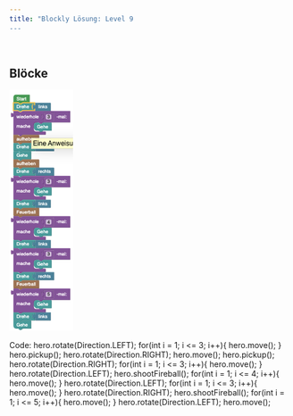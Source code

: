 ```yaml
---
title: "Blockly Lösung: Level 9
---
```

​
## Blöcke
![solution](doc/produs_unterlagen/solution/blockly/img/loesung_level_9.png)

Code:
hero.rotate(Direction.LEFT);
for(int i = 1; i <= 3; i++){
    hero.move();
}
hero.pickup();
hero.rotate(Direction.RIGHT);
hero.move();
hero.pickup();
hero.rotate(Direction.RIGHT);
for(int i = 1; i <= 3; i++){
    hero.move();
}
hero.rotate(Direction.LEFT);
hero.shootFireball();
for(int i = 1; i <= 4; i++){
    hero.move();
}
hero.rotate(Direction.LEFT);
for(int i = 1; i <= 3; i++){
    hero.move();
}
hero.rotate(Direction.RIGHT);
hero.shootFireball();
for(int i = 1; i <= 5; i++){
    hero.move();
}
hero.rotate(Direction.LEFT);
hero.move();